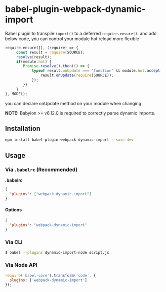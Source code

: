 # babel-plugin-webpack-dynamic-import

Babel plugin to transpile `import()` to a deferred `require.ensure()`. and add below code, you can control your module hot reload more flexible
~~~javascript
require.ensure([], (require) => {
     const result = require(SOURCE);
     resolve(result);
     if(module.hot) {
        Promise.resolve().then(() => {
            typeof result.onUpdate === 'function' && module.hot.accept(SOURCE, () => {
                result.onUpdate(require(SOURCE));
            });
        })
     }
}, MODEL);
~~~
you can declare onUpdate method on your module when changing

**NOTE:** Babylon >= v6.12.0 is required to correctly parse dynamic imports.

## Installation

```sh
npm install babel-plugin-webpack-dynamic-import --save-dev
```

## Usage

### Via `.babelrc` (Recommended)

**.babelrc**

```json
{
  "plugins": ["webpack-dynamic-import"]
}
```

#### Options
```json
{
  "plugins": "webpack-dynamic-import"
}
```

### Via CLI

```sh
$ babel --plugins dynamic-import-node script.js
```

### Via Node API

```javascript
require('babel-core').transform('code', {
  plugins: ['webpack-dynamic-import']
});
```
